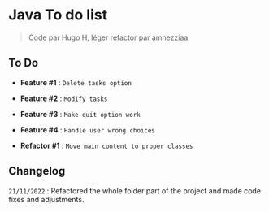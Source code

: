 # Java To do list
>Code par Hugo H, léger refactor par amnezziaa

## To Do

- **Feature #1** : `Delete tasks option`

- **Feature #2** : `Modify tasks`

- **Feature #3** : `Make quit option work`

- **Feature #4** : `Handle user wrong choices`

- **Refactor #1** : `Move main content to proper classes`

## Changelog

`21/11/2022` : Refactored the whole folder part of the project and made code fixes and adjustments. 
